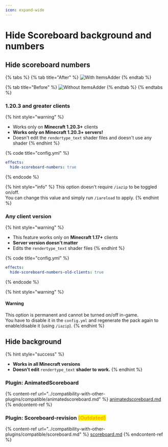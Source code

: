 ```yaml
---
icon: expand-wide
---
```


# Hide Scoreboard background and numbers

## Hide scoreboard numbers

{% tabs %}
{% tab title="After" %}
![With ItemsAdder](../.gitbook/assets/image_\(130\).png)
{% endtab %}

{% tab title="Before" %}
![Without ItemsAdder](../.gitbook/assets/image_\(131\).png)
{% endtab %}
{% endtabs %}

### 1.20.3 and greater clients

{% hint style="warning" %}
* Works only on **Minecraft 1.20.3+** clients
* **Works only on Minecraft 1.20.3+ servers!**
* Doesn't edit the `rendertype_text` shader files and doesn't use any shader
{% endhint %}

{% code title="config.yml" %}
```yaml
effects:
  hide-scoreboard-numbers: true
```
{% endcode %}

{% hint style="info" %}
This option doesn't require `/iazip` to be toggled on/off.\
You can change this value and simply run `/iareload` to apply.
{% endhint %}

### Any client version

{% hint style="warning" %}
* This feature works only on **Minecraft 1.17+** clients
* **Server version doesn't matter**
* Edits the `rendertype_text` shader files
{% endhint %}

{% code title="config.yml" %}
```yaml
effects:
  hide-scoreboard-numbers-old-clients: true
```
{% endcode %}

{% hint style="warning" %}
#### **Warning**

This option is permanent and cannot be turned on/off in-game.\
You have to disable it in the `config.yml` and regenerate the pack again to enable/disable it (using `/iazip`).
{% endhint %}

## Hide background

{% hint style="success" %}
* **Works in all Minecraft versions**
* **Doesn't edit** `rendertype_text` **shader to work.**
{% endhint %}

### Plugin: AnimatedScoreboard

{% content-ref url="../compatibility-with-other-plugins/compatible/animatedscoreboard.md" %}
[animatedscoreboard.md](../compatibility-with-other-plugins/compatible/animatedscoreboard.md)
{% endcontent-ref %}

### Plugin: Scoreboard-revision <mark style="color:orange;">(Outdated)</mark>

{% content-ref url="../compatibility-with-other-plugins/compatible/scoreboard.md" %}
[scoreboard.md](../compatibility-with-other-plugins/compatible/scoreboard.md)
{% endcontent-ref %}
